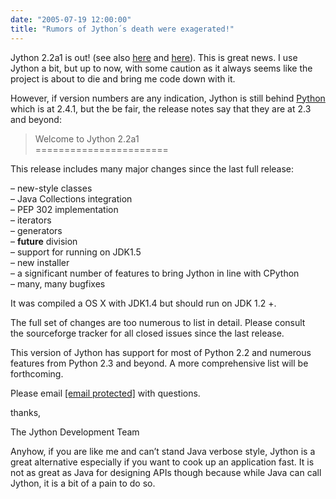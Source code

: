 ```yaml
---
date: "2005-07-19 12:00:00"
title: "Rumors of Jython´s death were exagerated!"
---
```




Jython 2.2a1 is out! (see also [here](http://www.tbray.org/ongoing/When/200x/2005/07/18/Jython-2.2a1) and [here](https://seanmcgrath.blogspot.com/2005_07_17_seanmcgrath_archive.html#112165075159553642)). This is great news. I use Jython a bit, but up to now, with some caution as it always seems like the project is about to die and bring me code down with it.

However, if version numbers are any indication, Jython is still behind [Python](https://www.python.org/) which is at 2.4.1, but the be fair, the release notes say that they are at 2.3 and beyond:

>Welcome to Jython 2.2a1<br/>
=======================

This release includes many major changes since the last full release:

 &#8211; new-style classes<br/>
&#8211; Java Collections integration<br/>
&#8211; PEP 302 implementation<br/>
&#8211; iterators<br/>
&#8211; generators<br/>
&#8211; __future__ division<br/>
&#8211; support for running on JDK1.5<br/>
&#8211; new installer<br/>
&#8211; a significant number of features to bring Jython in line with CPython<br/>
&#8211; many, many bugfixes

It was compiled a OS X with JDK1.4 but should run on JDK 1.2 +.

The full set of changes are too numerous to list in detail. Please consult<br/>
the sourceforge tracker for all closed issues since the last release.

This version of Jython has support for most of Python 2.2 and numerous features from Python 2.3 and beyond. A more comprehensive list will be forthcoming.

Please email <a href="/cdn-cgi/l/email-protection" class="__cf_email__" data-cfemail="b1dbc8c5d9dedf9cd5d4c7f1ddd8c2c5c29fc2dec4c3d2d4d7dec3d6d49fdfd4c5">[email&#160;protected]</a> with questions.

thanks,

The Jython Development Team


Anyhow, if you are like me and can&rsquo;t stand Java verbose style, Jython is a great alternative especially if you want to cook up an application fast. It is not as great as Java for designing APIs though because while Java can call Jython, it is a bit of a pain to do so.

